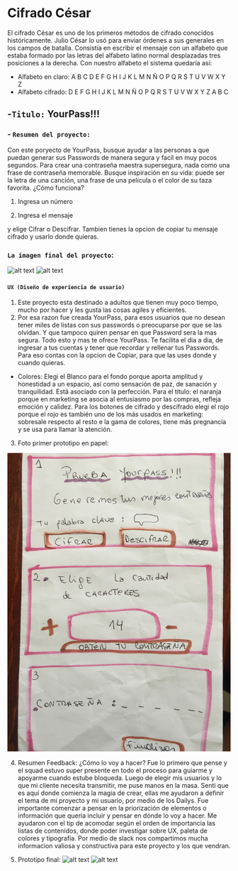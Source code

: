 # Cifrado César


El cifrado César es uno de los primeros métodos de cifrado conocidos históricamente. Julio César lo usó para enviar órdenes a sus generales en los campos de batalla. Consistía en escribir el mensaje con un alfabeto que estaba formado por las letras del alfabeto latino normal desplazadas tres posiciones a la derecha. Con nuestro alfabeto el sistema quedaría así:

- Alfabeto en claro:	A B C D E F G H I J K L M N Ñ O P Q R S T U V W X Y Z
- Alfabeto cifrado:	D E F G H I J K L M N Ñ O P Q R S T U V W X Y Z A B C

## -**`Titulo:`** YourPass!!!

### - **`Resumen del proyecto:`** 
Con este poryecto de YourPass, busque ayudar a las personas a que puedan generar sus Passwords de manera segura y facil en muy pocos segundos.
Para crear una contraseña maestra supersegura, nada como una frase de contraseña memorable. 
Busque inspiración en su vida: puede ser la letra de una canción, una frase de una película o el color de su taza favorita. ¿Cómo funciona?

1.  Ingresa un número

2.  Ingresa el mensaje

y elige Cifrar o Descifrar. Tambien tienes la opcion de copiar tu mensaje cifrado y usarlo donde quieras.

### **`La imagen final del proyecto`**:

![alt text](https://github.com/LujanWorld/GDL004-cipher/blob/master/images/final1.png?raw=true)
![alt text](https://github.com/LujanWorld/GDL004-cipher/blob/master/images/final2.png?raw=true)



#### **`UX (Diseño de experiencia de usuario)`**

1. Este proyecto esta destinado a adultos que tienen muy poco tiempo, mucho por hacer y les gusta las cosas agiles y eficientes.
2. Por esa razon fue creada YourPass, para esos usuarios que no desean tener miles de listas con sus passwords o preocuparse por que se las olvidan. Y que tampoco quiren pensar en que Password sera la mas segura. Todo esto y mas te ofrece YourPass. Te facilita  el dia a dia, de ingresar a tus cuentas y tener que recordar y rellenar tus Passwords. Para eso contas con la opcion de Copiar, para que las uses donde y cuando quieras.

- Colores: 
Elegi el Blanco para el fondo porque aporta amplitud y honestidad a un espacio, así como sensación de paz, de sanación y tranquilidad.
Está asociado con la perfección.
Para el titulo: el naranja porque en marketing se asocia al entusiasmo por las compras, refleja emoción y calidez.
Para los botones de cifrado y descifrado elegi el rojo porque el rojo es también uno de los más usados en marketing: sobresale respecto al resto e la gama de colores, tiene más pregnancia y se usa para llamar la atención.

3. Foto primer prototipo en papel:

![alt text](https://github.com/LujanWorld/GDL004-cipher/blob/master/images/paper.jpeg?raw=true)

4. Resumen Feedback:
¿Cómo lo voy a hacer? Fue lo primero que pense y el squad estuvo super presente en todo el proceso para guiarme y apoyarme cuando estube bloqueda. Luego de elegir mis usuarios y lo que mi cliente necesita transmitir, me puse manos en la masa. Senti que es aquí donde comienza la magia de crear, ellas me ayudaron a definir el tema de mi proyecto y mi usuario, por medio de los Dailys. Fue importante comenzar a pensar en la priorización de elementos o información que queria incluir y pensar en dónde lo voy a hacer. Me ayudaron con el tip de acomodar según el orden de importancia las listas de contenidos, donde poder investigar sobre UX, paleta de colores y tipografia. Por medio de slack nos compartimos mucha informacion valiosa y constructiva para este proyecto y los que vendran.

5. Prototipo final:
 ![alt text](https://github.com/LujanWorld/GDL004-cipher/blob/master/images/final1.png?raw=true)
 ![alt text](https://github.com/LujanWorld/GDL004-cipher/blob/master/images/final2.png?raw=true)












